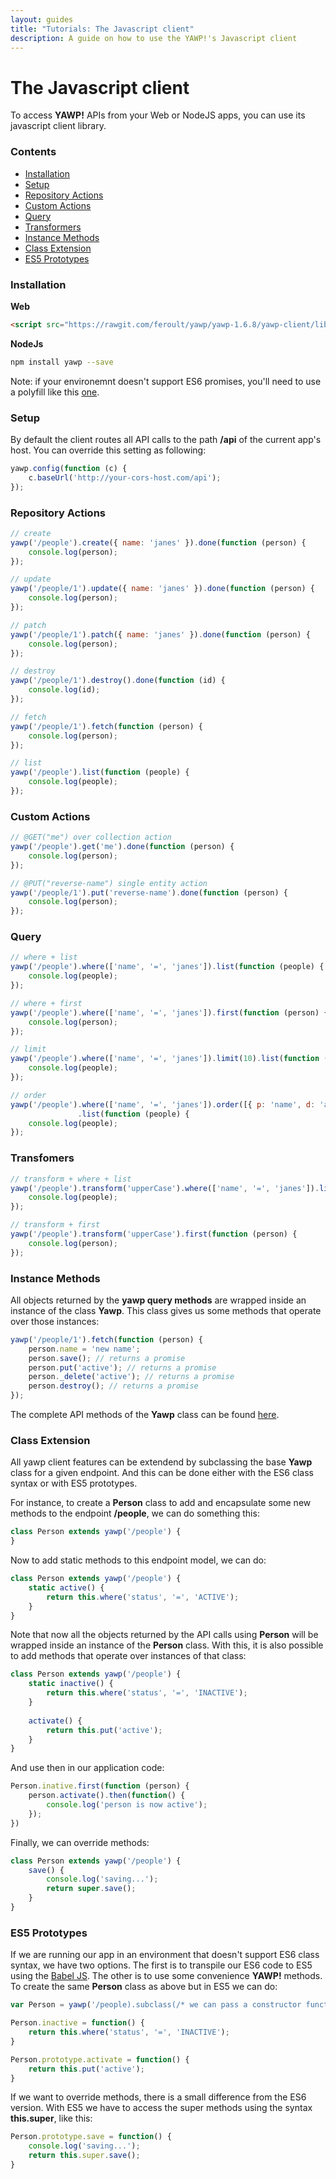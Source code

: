 ```yaml
---
layout: guides
title: "Tutorials: The Javascript client"
description: A guide on how to use the YAWP!'s Javascript client
---
```

# The Javascript client

To access __YAWP!__ APIs from your Web or NodeJS apps, you can use its javascript client library.

### Contents

- [Installation](#installation)
- [Setup](#setup)
- [Repository Actions](#repository-actions)
- [Custom Actions](#custom-actions)
- [Query](#query)
- [Transformers](#transformers)
- [Instance Methods](#instance-methods)
- [Class Extension](#class-extension)
- [ES5 Prototypes](#es5-prototypes)

### Installation

__Web__

~~~ html
<script src="https://rawgit.com/feroult/yawp/yawp-1.6.8/yawp-client/lib/web/yawp.min.js"></script>
~~~

__NodeJs__

~~~ bash
npm install yawp --save
~~~

Note: if your environemnt doesn't support ES6 promises, you'll need to use a polyfill like this [one](https://github.com/taylorhakes/promise-polyfill).

### Setup

By default the client routes all API calls to the path __/api__ of the current app's host.
You can override this setting as following:

~~~ javascript
yawp.config(function (c) {
    c.baseUrl('http://your-cors-host.com/api');
});
~~~

### Repository Actions
~~~ javascript
// create
yawp('/people').create({ name: 'janes' }).done(function (person) {
    console.log(person);
});

// update
yawp('/people/1').update({ name: 'janes' }).done(function (person) {
    console.log(person);
});

// patch
yawp('/people/1').patch({ name: 'janes' }).done(function (person) {
    console.log(person);
});

// destroy
yawp('/people/1').destroy().done(function (id) {
    console.log(id);
});

// fetch
yawp('/people/1').fetch(function (person) {
    console.log(person);
});

// list
yawp('/people').list(function (people) {
    console.log(people);
});
~~~

### Custom Actions

~~~ javascript
// @GET("me") over collection action
yawp('/people').get('me').done(function (person) {
    console.log(person);
});

// @PUT("reverse-name") single entity action
yawp('/people/1').put('reverse-name').done(function (person) {
    console.log(person);
});
~~~

### Query

~~~ javascript
// where + list
yawp('/people').where(['name', '=', 'janes']).list(function (people) {
    console.log(people);
});

// where + first
yawp('/people').where(['name', '=', 'janes']).first(function (person) {
    console.log(person);
});

// limit
yawp('/people').where(['name', '=', 'janes']).limit(10).list(function (people) {
    console.log(people);
});

// order
yawp('/people').where(['name', '=', 'janes']).order([{ p: 'name', d: 'asc'}])
               .list(function (people) {
    console.log(people);
});
~~~

### Transfomers

~~~ javascript
// transform + where + list
yawp('/people').transform('upperCase').where(['name', '=', 'janes']).list(function (people) {
    console.log(people);
});

// transform + first
yawp('/people').transform('upperCase').first(function (person) {
    console.log(person);
});
~~~

### Instance Methods

All objects returned by the __yawp query methods__ are wrapped inside an instance of the class __Yawp__. 
This class gives us some methods that operate over those instances:

~~~ javascript
yawp('/people/1').fetch(function (person) {
    person.name = 'new name';
    person.save(); // returns a promise
    person.put('active'); // returns a promise
    person._delete('active'); // returns a promise
    person.destroy(); // returns a promise
});
~~~

The complete API methods of the __Yawp__ class can be found [here](https://github.com/feroult/yawp/blob/master/yawp-client/src/commons/yawp.js).

### Class Extension

All yawp client features can be extendend by subclassing the base __Yawp__ class for a given
endpoint. 
And this can be done either with the ES6 class syntax or with ES5 prototypes.

For instance, to create a __Person__ class to add and encapsulate some new methods to the
endpoint __/people__, we can do something this:

~~~ javascript
class Person extends yawp('/people') {
}
~~~

Now to add static methods to this endpoint model, we can do:

~~~ javascript
class Person extends yawp('/people') {
    static active() {
        return this.where('status', '=', 'ACTIVE');
    }
}
~~~

Note that now all the objects returned by the API calls using __Person__ will be wrapped inside an
instance of the __Person__ class. With this, it is also possible to add methods that 
operate over instances of that class:

~~~ javascript
class Person extends yawp('/people') {
    static inactive() {
        return this.where('status', '=', 'INACTIVE');
    }
    
    activate() {
        return this.put('active');
    }
}
~~~

And use then in our application code:

~~~ javascript
Person.inative.first(function (person) {
    person.activate().then(function() {
        console.log('person is now active');
    });
})
~~~

Finally, we can override methods: 

~~~ javascript
class Person extends yawp('/people') {
    save() {
        console.log('saving...');
        return super.save();
    }
}
~~~

### ES5 Prototypes

If we are running our app in an environment that doesn't support ES6 class syntax, 
we have two options. The first is to transpile our ES6 code to ES5 using the [Babel JS](http://babeljs.io).
The other is to use some convenience __YAWP!__ methods. To create the same __Person__ class as above
but in ES5 we can do:

~~~ javascript
var Person = yawp('/people).subclass(/* we can pass a constructor function */);

Person.inactive = function() {
    return this.where('status', '=', 'INACTIVE');
}

Person.prototype.activate = function() {
    return this.put('active');
}
~~~

If we want to override methods, there is a small difference from the ES6 version. With ES5 we
have to access the super methods using the syntax __this.super__, like this:

~~~ javascript
Person.prototype.save = function() {
    console.log('saving...');
    return this.super.save();
}
~~~





